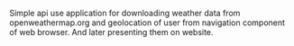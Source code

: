 Simple api use application for downloading weather data from openweathermap.org and geolocation of user from navigation component of web browser. And later presenting them on website.
